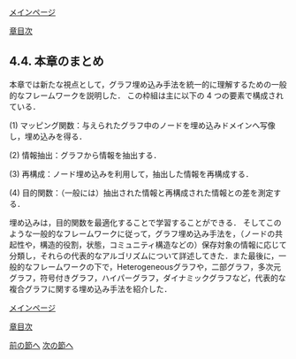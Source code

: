 [メインページ](../../index.markdown)

[章目次](./chap4.md)
## 4.4. 本章のまとめ

本章では新たな視点として，グラフ埋め込み手法を統一的に理解するための一般的なフレームワークを説明した．
この枠組は主に以下の $4$ つの要素で構成されている．

(1) マッピング関数：与えられたグラフ中のノードを埋め込みドメインへ写像し，埋め込みを得る．

(2) 情報抽出：グラフから情報を抽出する．

(3) 再構成：ノード埋め込みを利用して，抽出した情報を再構成する．

(4) 目的関数：（一般には）抽出された情報と再構成された情報との差を測定する．

埋め込みは，目的関数を最適化することで学習することができる．
そしてこのような一般的なフレームワークに従って，グラフ埋め込み手法を，（ノードの共起性や，構造的役割，状態，コミュニティ構造などの）保存対象の情報に応じて分類し，それらの代表的なアルゴリズムについて詳述してきた．また最後に，一般的なフレームワークの下で，Heterogeneousグラフや，二部グラフ，多次元グラフ，符号付きグラフ，ハイパーグラフ，ダイナミックグラフなど，代表的な複合グラフに関する埋め込み手法を紹介した．


[メインページ](../../index.markdown)

[章目次](./chap4.md)

[前の節へ](./subsection_03.md) [次の節へ](./subsection_05.md)


